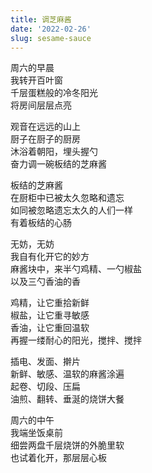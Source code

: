 ```yaml
---
title: 调芝麻酱
date: '2022-02-26'
slug: sesame-sauce
---
```


周六的早晨  
我转开百叶窗  
千层蛋糕般的冷冬阳光  
将房间层层点亮<!--# 从百叶窗缝隙射进来的阳光，一层一层的；来自厨子的比喻，自然要用千层蛋糕或千层饼了；要是用千层饼会有点过分钢铁直厨，遂选择有点诗意的蛋糕吧 -->

观音在远远的山上<!--# 脑洞随便一开，找痖弦大人借句诗 -->  
厨子在厨子的厨房<!--# 一个厨子的自我修养与日常；周末的整上午一般都在造饭 -->  
沐浴着朝阳，埋头握勺  
奋力调一碗板结的芝麻酱<!--# 不得不说，结块的芝麻酱要重新调匀真是有点费手劲啊，各种戳捣和碾压 -->

板结的芝麻酱  
在厨柜中已被太久忽略和遗忘  
如同被忽略遗忘太久的人们一样  
有着板结的心肠

无妨，无妨  
我自有化开它的妙方  
麻酱块中，来半勺鸡精、一勺椒盐  
以及三勺香油的香<!--# 尴尬地狗尾续狗，加上“的香”来押韵，免得掉链子 -->

鸡精，让它重拾新鲜<!--# 让洒家换个韵脚吧，压 ang 有点压伤了 -->  
椒盐，让它重寻敏感  
香油，让它重回温软  
再握一缕耐心的阳光，搅拌、搅拌

插电、发面、擀片  
新鲜、敏感、温软的麻酱涂遍<!--# 新鲜让麦霸联想起蔡依林的《看我 72 变》 -->  
起卷、切段、压扁<!--# 起卷让麦霸联想起龙起卷、马长嘶、剑气如霜，但一直不知道什么叫龙起卷，只知道面皮起卷 -->  
油煎、翻转、垂涎的烧饼大餐<!--# 迅雷之势，我最爱的烧饼出锅了，大约四十个  -->

周六的中午  
我端坐饭桌前  
细尝两盘千层烧饼的外脆里软  
也试着化开，那层层心板

<!--# 早上爬起来调麻酱、煎得两锅烧饼，一点破事能写得如此清新脱俗，也是没谁了吧。将来我嘎嘣后请务必在我的墓碑上刻上八个大字：诗中有厨，厨中有诗。我好带着这亮闪闪的名片去王摩诘家寻个厨子差事。 -->
